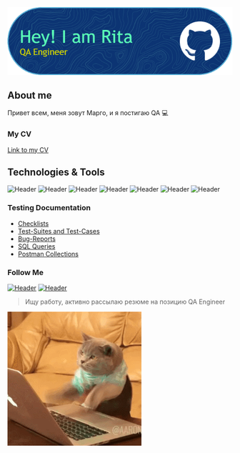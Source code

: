 ![Header](https://github.com/MaraJan/MaraJan/blob/main/assets/github-header-image.png)

## About me
Привет всем, меня зовут Марго, и я постигаю QA :computer:

### My CV
[Link to my CV]()

## Technologies & Tools

![Header](https://img.shields.io/badge/Python-090909?style=for-the-badge&logo=python&logoColor=success)
![Header](https://img.shields.io/badge/MySQL-090909?style=for-the-badge&logo=mysql&logoColor=yellow)
![Header](https://img.shields.io/badge/Github-090909?style=for-the-badge&logo=github&logoColor=blueviolet)
![Header](https://img.shields.io/badge/Postman-090909?style=for-the-badge&logo=postman&logoColor=f76935)
![Header](https://img.shields.io/badge/DevTools-090909?style=for-the-badge&logo=googlechrome&logoColor=2674f2)
![Header](https://img.shields.io/badge/CharlesProxy-090909?style=for-the-badge&logo=charlesproxy&logoColor=lightgrey)
![Header](https://img.shields.io/badge/Linux-090909?style=for-the-badge&logo=linux&logoColor=c2ede9)

### Testing Documentation

- [Checklists]()
- [Test-Suites and Test-Cases]()
- [Bug-Reports]()
- [SQL Queries][def3]
- [Postman Collections][def4]


### Follow Me

[![Header](https://img.shields.io/badge/Telegram-090909?style=for-the-badge&logo=telegram&logoColor=31a5db)][def]
[![Header](https://img.shields.io/badge/Linkedin-090909?style=for-the-badge&logo=linkedin&logoColor=0073b1)][def2]

> Ищу работу, активно рассылаю резюме на позицию QA Engineer
>
![Waiting](https://github.com/MaraJan/MaraJan/blob/7d3cb213fcf61938dfead54c738bb8d1747b5f33/2GU.gif)

[def]: https://t.me/margosulia 
[def2]: http://www.linkedin.com/in/margarita-zhangurazova
[def3]: https://leetcode.com/MaraJan/
[def4]: https://github.com/MaraJan/postman_collections
